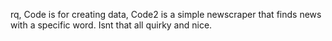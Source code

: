 rq, Code is for creating data, Code2 is a simple newscraper that finds news with a specific word. Isnt that all quirky and nice.

